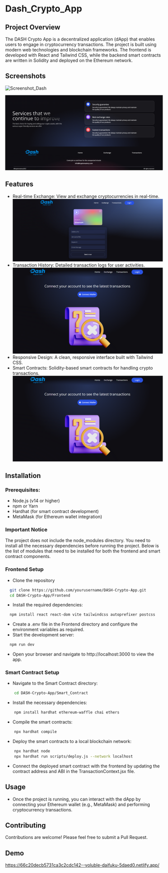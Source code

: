 
# Dash_Crypto_App
## Project Overview

The DASH Crypto App is a decentralized application (dApp) that enables users to engage in cryptocurrency transactions. The project is built using modern web technologies and blockchain frameworks. The frontend is developed with React and Tailwind CSS, while the backend smart contracts are written in Solidity and deployed on the Ethereum network.

## Screenshots

![Screenshot_Dash](https://github.com/user-attachments/assets/21103fd6-4f88-46e5-a626-9d7853171413)

![App Screenshot](https://github.com/Yash123456789000/Dash_Crypto_App/blob/main/Frontend/images/Screenshot_services.png?raw=true)
## Features

- Real-time Exchange: View and exchange cryptocurrencies in real-time.
![App Screenshot](https://github.com/Yash123456789000/Dash_Crypto_App/blob/main/Frontend/images/Screenshot_exchange.png?raw=true)
- Transaction History: Detailed transaction logs for user activities.
![App Screenshot](https://github.com/Yash123456789000/Dash_Crypto_App/blob/main/Frontend/images/Screenshot_transaction.png?raw=true)
- Responsive Design: A clean, responsive interface built with Tailwind CSS.
- Smart Contracts: Solidity-based smart contracts for handling crypto transactions.
![App Screenshot](https://github.com/Yash123456789000/Dash_Crypto_App/blob/main/Frontend/images/Screenshot_transaction.png?raw=true)

## Installation

### Prerequisites:
- Node.js (v14 or higher)
- npm or Yarn
- Hardhat (for smart contract development)
- MetaMask (for Ethereum wallet integration)

### Important Notice
The project does not include the node_modules directory. You need to install all the necessary dependencies before running the project. Below is the list of modules that need to be installed for both the frontend and smart contract components.

### Frontend Setup

- Clone the repository
```bash
  git clone https://github.com/yourusername/DASH-Crypto-App.git
  cd DASH-Crypto-App/Frontend
```

- Install the required dependencies:
```bash
  npm install react react-dom vite tailwindcss autoprefixer postcss
```
- Create a .env file in the Frontend directory and configure the environment variables as required.
- Start the development server:
```bash
  npm run dev
```
- Open your browser and navigate to http://localhost:3000 to view the app.

### Smart Contract Setup
- Navigate to the Smart Contract directory:
```bash
    cd DASH-Crypto-App/Smart_Contract
```
- Install the necessary dependencies:
```bash
    npm install hardhat ethereum-waffle chai ethers
```
- Compile the smart contracts:
```bash
    npx hardhat compile
```
- Deploy the smart contracts to a local blockchain network:
```bash
    npx hardhat node
    npx hardhat run scripts/deploy.js --network localhost
```
- Connect the deployed smart contract with the frontend by updating the contract address and ABI in the TransactionContext.jsx file.

## Usage
- Once the project is running, you can interact with the dApp by connecting your Ethereum wallet (e.g., MetaMask) and performing cryptocurrency transactions.

## Contributing
Contributions are welcome! Please feel free to submit a Pull Request.


## Demo

https://66c20decb5731ca3c2cdc142--voluble-daifuku-5daed0.netlify.app/

